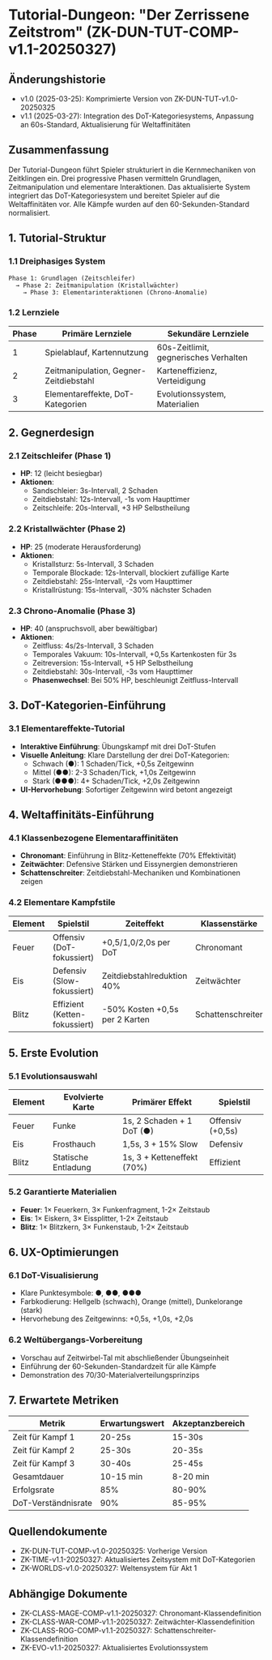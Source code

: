 # Tutorial-Dungeon: "Der Zerrissene Zeitstrom" (ZK-DUN-TUT-COMP-v1.1-20250327)

## Änderungshistorie
- v1.0 (2025-03-25): Komprimierte Version von ZK-DUN-TUT-v1.0-20250325
- v1.1 (2025-03-27): Integration des DoT-Kategoriesystems, Anpassung an 60s-Standard, Aktualisierung für Weltaffinitäten

## Zusammenfassung
Der Tutorial-Dungeon führt Spieler strukturiert in die Kernmechaniken von Zeitklingen ein. Drei progressive Phasen vermitteln Grundlagen, Zeitmanipulation und elementare Interaktionen. Das aktualisierte System integriert das DoT-Kategoriesystem und bereitet Spieler auf die Weltaffinitäten vor. Alle Kämpfe wurden auf den 60-Sekunden-Standard normalisiert.

## 1. Tutorial-Struktur

### 1.1 Dreiphasiges System
```
Phase 1: Grundlagen (Zeitschleifer)
  → Phase 2: Zeitmanipulation (Kristallwächter)
    → Phase 3: Elementarinteraktionen (Chrono-Anomalie)
```

### 1.2 Lernziele
| Phase | Primäre Lernziele | Sekundäre Lernziele |
|-------|-------------------|---------------------|
| 1 | Spielablauf, Kartennutzung | 60s-Zeitlimit, gegnerisches Verhalten |
| 2 | Zeitmanipulation, Gegner-Zeitdiebstahl | Karteneffizienz, Verteidigung |
| 3 | Elementareffekte, DoT-Kategorien | Evolutionssystem, Materialien |

## 2. Gegnerdesign

### 2.1 Zeitschleifer (Phase 1)
- **HP**: 12 (leicht besiegbar)
- **Aktionen**:
  - Sandschleier: 3s-Intervall, 2 Schaden
  - Zeitdiebstahl: 12s-Intervall, -1s vom Haupttimer
  - Zeitschleife: 20s-Intervall, +3 HP Selbstheilung

### 2.2 Kristallwächter (Phase 2)
- **HP**: 25 (moderate Herausforderung)
- **Aktionen**:
  - Kristallsturz: 5s-Intervall, 3 Schaden
  - Temporale Blockade: 12s-Intervall, blockiert zufällige Karte
  - Zeitdiebstahl: 25s-Intervall, -2s vom Haupttimer
  - Kristallrüstung: 15s-Intervall, -30% nächster Schaden

### 2.3 Chrono-Anomalie (Phase 3)
- **HP**: 40 (anspruchsvoll, aber bewältigbar)
- **Aktionen**:
  - Zeitfluss: 4s/2s-Intervall, 3 Schaden
  - Temporales Vakuum: 10s-Intervall, +0,5s Kartenkosten für 3s
  - Zeitreversion: 15s-Intervall, +5 HP Selbstheilung
  - Zeitdiebstahl: 30s-Intervall, -3s vom Haupttimer
  - **Phasenwechsel**: Bei 50% HP, beschleunigt Zeitfluss-Intervall

## 3. DoT-Kategorien-Einführung

### 3.1 Elementareffekte-Tutorial
- **Interaktive Einführung**: Übungskampf mit drei DoT-Stufen
- **Visuelle Anleitung**: Klare Darstellung der drei DoT-Kategorien:
  - Schwach (●): 1 Schaden/Tick, +0,5s Zeitgewinn
  - Mittel (●●): 2-3 Schaden/Tick, +1,0s Zeitgewinn
  - Stark (●●●): 4+ Schaden/Tick, +2,0s Zeitgewinn
- **UI-Hervorhebung**: Sofortiger Zeitgewinn wird betont angezeigt

## 4. Weltaffinitäts-Einführung

### 4.1 Klassenbezogene Elementaraffinitäten
- **Chronomant**: Einführung in Blitz-Ketteneffekte (70% Effektivität)
- **Zeitwächter**: Defensive Stärken und Eissynergien demonstrieren
- **Schattenschreiter**: Zeitdiebstahl-Mechaniken und Kombinationen zeigen

### 4.2 Elementare Kampfstile
| Element | Spielstil | Zeiteffekt | Klassenstärke |
|---------|-----------|------------|---------------|
| Feuer | Offensiv (DoT-fokussiert) | +0,5/1,0/2,0s per DoT | Chronomant |
| Eis | Defensiv (Slow-fokussiert) | Zeitdiebstahlreduktion 40% | Zeitwächter |
| Blitz | Effizient (Ketten-fokussiert) | -50% Kosten +0,5s per 2 Karten | Schattenschreiter |

## 5. Erste Evolution

### 5.1 Evolutionsauswahl
| Element | Evolvierte Karte | Primärer Effekt | Spielstil |
|---------|------------------|----------------|-----------|
| Feuer | Funke | 1s, 2 Schaden + 1 DoT (●) | Offensiv (+0,5s) |
| Eis | Frosthauch | 1,5s, 3 + 15% Slow | Defensiv |
| Blitz | Statische Entladung | 1s, 3 + Ketteneffekt (70%) | Effizient |

### 5.2 Garantierte Materialien
- **Feuer**: 1× Feuerkern, 3× Funkenfragment, 1-2× Zeitstaub
- **Eis**: 1× Eiskern, 3× Eissplitter, 1-2× Zeitstaub
- **Blitz**: 1× Blitzkern, 3× Funkenstaub, 1-2× Zeitstaub

## 6. UX-Optimierungen

### 6.1 DoT-Visualisierung
- Klare Punktesymbole: ●, ●●, ●●●
- Farbkodierung: Hellgelb (schwach), Orange (mittel), Dunkelorange (stark)
- Hervorhebung des Zeitgewinns: +0,5s, +1,0s, +2,0s

### 6.2 Weltübergangs-Vorbereitung
- Vorschau auf Zeitwirbel-Tal mit abschließender Übungseinheit
- Einführung der 60-Sekunden-Standardzeit für alle Kämpfe
- Demonstration des 70/30-Materialverteilungsprinzips

## 7. Erwartete Metriken

| Metrik | Erwartungswert | Akzeptanzbereich |
|--------|---------------|------------------|
| Zeit für Kampf 1 | 20-25s | 15-30s |
| Zeit für Kampf 2 | 25-30s | 20-35s |
| Zeit für Kampf 3 | 30-40s | 25-45s |
| Gesamtdauer | 10-15 min | 8-20 min |
| Erfolgsrate | 85% | 80-90% |
| DoT-Verständnisrate | 90% | 85-95% |

## Quellendokumente
- ZK-DUN-TUT-COMP-v1.0-20250325: Vorherige Version
- ZK-TIME-v1.1-20250327: Aktualisiertes Zeitsystem mit DoT-Kategorien
- ZK-WORLDS-v1.0-20250327: Weltensystem für Akt 1

## Abhängige Dokumente
- ZK-CLASS-MAGE-COMP-v1.1-20250327: Chronomant-Klassendefinition 
- ZK-CLASS-WAR-COMP-v1.1-20250327: Zeitwächter-Klassendefinition
- ZK-CLASS-ROG-COMP-v1.1-20250327: Schattenschreiter-Klassendefinition
- ZK-EVO-v1.1-20250327: Aktualisiertes Evolutionssystem